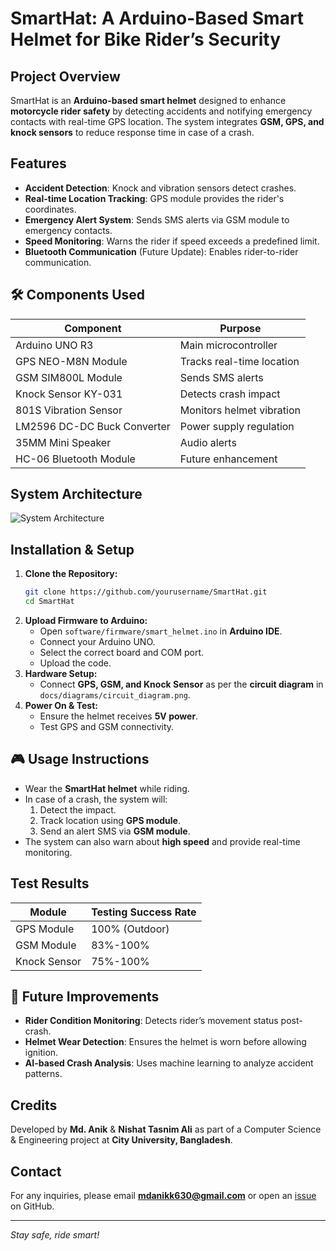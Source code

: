 # SmartHat: A Arduino-Based Smart Helmet for Bike Rider’s Security

## Project Overview
SmartHat is an **Arduino-based smart helmet** designed to enhance **motorcycle rider safety** by detecting accidents and notifying emergency contacts with real-time GPS location. The system integrates **GSM, GPS, and knock sensors** to reduce response time in case of a crash.

## Features
- **Accident Detection**: Knock and vibration sensors detect crashes.
- **Real-time Location Tracking**: GPS module provides the rider's coordinates.
- **Emergency Alert System**: Sends SMS alerts via GSM module to emergency contacts.
- **Speed Monitoring**: Warns the rider if speed exceeds a predefined limit.
- **Bluetooth Communication** (Future Update): Enables rider-to-rider communication.

## 🛠 Components Used
| Component | Purpose |
|-----------|---------|
| Arduino UNO R3 | Main microcontroller |
| GPS NEO-M8N Module | Tracks real-time location |
| GSM SIM800L Module | Sends SMS alerts |
| Knock Sensor KY-031 | Detects crash impact |
| 801S Vibration Sensor | Monitors helmet vibration |
| LM2596 DC-DC Buck Converter | Power supply regulation |
| 35MM Mini Speaker | Audio alerts |
| HC-06 Bluetooth Module | Future enhancement |

## System Architecture
![System Architecture](docs/diagrams/system_architecture.png)

## Installation & Setup
1. **Clone the Repository:**
   ```bash
   git clone https://github.com/yourusername/SmartHat.git
   cd SmartHat
   ```
2. **Upload Firmware to Arduino:**
   - Open `software/firmware/smart_helmet.ino` in **Arduino IDE**.
   - Connect your Arduino UNO.
   - Select the correct board and COM port.
   - Upload the code.
3. **Hardware Setup:**
   - Connect **GPS, GSM, and Knock Sensor** as per the **circuit diagram** in `docs/diagrams/circuit_diagram.png`.
4. **Power On & Test:**
   - Ensure the helmet receives **5V power**.
   - Test GPS and GSM connectivity.

## 🎮 Usage Instructions
- Wear the **SmartHat helmet** while riding.
- In case of a crash, the system will:
  1. Detect the impact.
  2. Track location using **GPS module**.
  3. Send an alert SMS via **GSM module**.
- The system can also warn about **high speed** and provide real-time monitoring.

## Test Results
| Module | Testing Success Rate |
|--------|---------------------|
| GPS Module | 100% (Outdoor) |
| GSM Module | 83%-100% |
| Knock Sensor | 75%-100% |

## 🚀 Future Improvements
- **Rider Condition Monitoring**: Detects rider’s movement status post-crash.
- **Helmet Wear Detection**: Ensures the helmet is worn before allowing ignition.
- **AI-based Crash Analysis**: Uses machine learning to analyze accident patterns.

## Credits
Developed by **Md. Anik** & **Nishat Tasnim Ali** as part of a Computer Science & Engineering project at **City University, Bangladesh**.

## Contact
For any inquiries, please email **mdanikk630@gmail.com** or open an [issue](https://github.com/anikmd) on GitHub.

---
_Stay safe, ride smart!_


